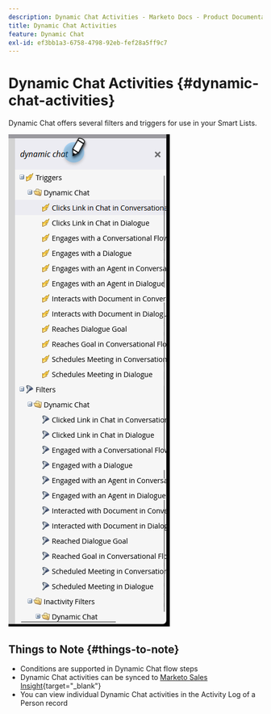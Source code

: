 ```yaml
---
description: Dynamic Chat Activities - Marketo Docs - Product Documentation
title: Dynamic Chat Activities
feature: Dynamic Chat
exl-id: ef3bb1a3-6758-4798-92eb-fef28a5ff9c7
---
```

# Dynamic Chat Activities {#dynamic-chat-activities}

Dynamic Chat offers several filters and triggers for use in your Smart Lists.

   ![](assets/dynamic-chat-activities-1.png)

## Things to Note {#things-to-note}

* Conditions are supported in Dynamic Chat flow steps
* Dynamic Chat activities can be synced to [Marketo Sales Insight](/help/marketo/product-docs/marketo-sales-insight/msi-for-salesforce/features/dynamic-chat-integration.md){target="_blank"}
* You can view individual Dynamic Chat activities in the Activity Log of a Person record
